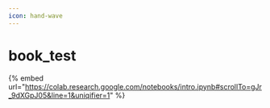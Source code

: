 ```yaml
---
icon: hand-wave
---
```


# book\_test

{% embed url="https://colab.research.google.com/notebooks/intro.ipynb#scrollTo=gJr_9dXGpJ05&line=1&uniqifier=1" %}

